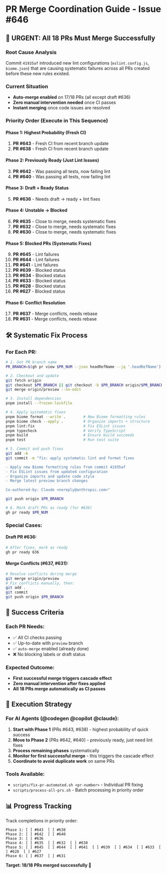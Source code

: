 # PR Merge Coordination Guide - Issue #646

## 🚨 URGENT: All 18 PRs Must Merge Successfully

### Root Cause Analysis
Commit `41935af` introduced new lint configurations (`eslint.config.js`, `biome.json`) that are causing systematic failures across all PRs created before these new rules existed.

### Current Situation
- **Auto-merge enabled** on 17/18 PRs (all except draft #636)  
- **Zero manual intervention needed** once CI passes
- **Instant merging** once code issues are resolved

### Priority Order (Execute in This Sequence)

#### Phase 1: Highest Probability (Fresh CI)
1. **PR #643** - Fresh CI from recent branch update
2. **PR #638** - Fresh CI from recent branch update  

#### Phase 2: Previously Ready (Just Lint Issues)
3. **PR #642** - Was passing all tests, now failing lint
4. **PR #640** - Was passing all tests, now failing lint

#### Phase 3: Draft + Ready Status
5. **PR #636** - Needs draft → ready + lint fixes

#### Phase 4: Unstable → Blocked
6. **PR #635** - Close to merge, needs systematic fixes
7. **PR #632** - Close to merge, needs systematic fixes  
8. **PR #630** - Close to merge, needs systematic fixes

#### Phase 5: Blocked PRs (Systematic Fixes)
9. **PR #645** - Lint failures
10. **PR #644** - Lint failures
11. **PR #641** - Lint failures  
12. **PR #639** - Blocked status
13. **PR #634** - Blocked status
14. **PR #633** - Blocked status
15. **PR #628** - Blocked status
16. **PR #627** - Blocked status

#### Phase 6: Conflict Resolution  
17. **PR #637** - Merge conflicts, needs rebase
18. **PR #631** - Merge conflicts, needs rebase

## 🛠️ Systematic Fix Process

### For Each PR:

```bash
# 1. Get PR branch name
PR_BRANCH=$(gh pr view $PR_NUM --json headRefName --jq '.headRefName')

# 2. Checkout and update
git fetch origin
git checkout $PR_BRANCH || git checkout -b $PR_BRANCH origin/$PR_BRANCH
git merge origin/preview --no-edit

# 3. Install dependencies
pnpm install --frozen-lockfile

# 4. Apply systematic fixes
pnpm biome format --write .        # New Biome formatting rules
pnpm biome check --apply .         # Organize imports + structure
pnpm lint:fix                      # Fix ESLint issues  
pnpm typecheck                     # Verify TypeScript
pnpm build                         # Ensure build succeeds
pnpm test                          # Run test suite

# 5. Commit and push fixes
git add -A
git commit -m "fix: apply systematic lint and format fixes

- Apply new Biome formatting rules from commit 41935af
- Fix ESLint issues from updated configuration  
- Organize imports and update code style
- Merge latest preview branch changes

Co-authored-by: Claude <noreply@anthropic.com>"

git push origin $PR_BRANCH

# 6. Mark draft PRs as ready (for #636)
gh pr ready $PR_NUM
```

### Special Cases:

#### Draft PR #636:
```bash
# After fixes, mark as ready
gh pr ready 636
```

#### Merge Conflicts (#637, #631):
```bash
# Resolve conflicts during merge
git merge origin/preview
# Fix conflicts manually, then:
git add .
git commit
git push origin $PR_BRANCH
```

## 🎯 Success Criteria

### Each PR Needs:
- ✅ All CI checks passing  
- ✅ Up-to-date with `preview` branch
- ✅ `auto-merge` enabled (already done)
- ❌ No blocking labels or draft status

### Expected Outcome:
- **First successful merge triggers cascade effect**
- **Zero manual intervention after fixes applied**
- **All 18 PRs merge automatically as CI passes**

## 🚀 Execution Strategy

### For AI Agents (@codegen @copilot @claude):

1. **Start with Phase 1** (PRs #643, #638) - highest probability of quick success
2. **Move to Phase 2** (PRs #642, #640) - previously ready, just need lint fixes  
3. **Process remaining phases** systematically
4. **Monitor for first successful merge** - this triggers the cascade effect
5. **Coordinate to avoid duplicate work** on same PRs

### Tools Available:
- `scripts/fix-pr-automated.sh <pr-number>` - Individual PR fixing
- `scripts/process-all-prs.sh` - Batch processing in priority order

## 📊 Progress Tracking

Track completions in priority order:
```
Phase 1: [ ] #643  [ ] #638
Phase 2: [ ] #642  [ ] #640  
Phase 3: [ ] #636
Phase 4: [ ] #635  [ ] #632  [ ] #630
Phase 5: [ ] #645  [ ] #644  [ ] #641  [ ] #639  [ ] #634  [ ] #633  [ ] #628  [ ] #627
Phase 6: [ ] #637  [ ] #631
```

**Target: 18/18 PRs merged successfully 🎯**